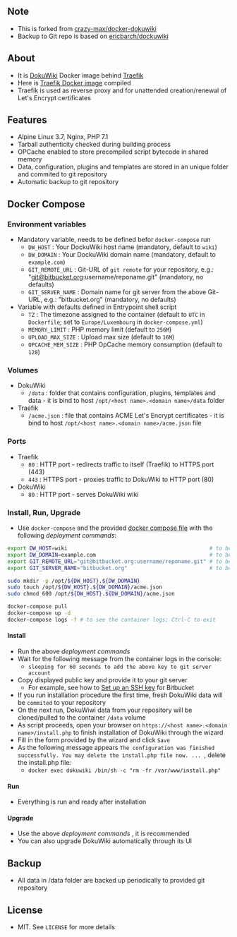 ## Note

* This is forked from [crazy-max/docker-dokuwiki](https://github.com/crazy-max/docker-dokuwiki)
* Backup to Git repo is based on [ericbarch/dockuwiki](https://github.com/ericbarch/dockuwiki)

## About

* It is [DokuWiki](https://www.dokuwiki.org/dokuwiki) Docker image behind [Traefik](https://github.com/containous/traefik)
* Here is [Traefik Docker image](https://github.com/containous/traefik-library-image) compiled
* Traefik is used as reverse proxy and for unattended creation/renewal of Let's Encrypt certificates

## Features

* Alpine Linux 3.7, Nginx, PHP 7.1
* Tarball authenticity checked during building process
* OPCache enabled to store precompiled script bytecode in shared memory
* Data, configuration, plugins and templates are stored in an unique folder and commited to git repository
* Automatic backup to git repository

## Docker Compose

### Environment variables

* Mandatory variable, needs to be defined befor `docker-compose` run
    * `DW_HOST` : Your DockuWiki host name (mandatory, default to `wiki`)
    * `DW_DOMAIN` : Your DockuWiki domain name (mandatory, default to `example.com`)
    * `GIT_REMOTE_URL` : Git-URL of `git remote` for your repository, e.g.: "git@bitbucket.org:username/reponame.git" (mandatory, no defaults) 
    * `GIT_SERVER_NAME` : Domain name for git server from the above Git-URL, e.g.: "bitbucket.org" (mandatory, no defaults)
* Variable with defaults defined in Entrypoint shell script
    * `TZ` : The timezone assigned to the container (default to `UTC` in `Dockerfile`; set to `Europe/Luxembourg` in `docker-compose.yml`)
    * `MEMORY_LIMIT` : PHP memory limit (default to `256M`)
    * `UPLOAD_MAX_SIZE` : Upload max size (default to `16M`)
    * `OPCACHE_MEM_SIZE` : PHP OpCache memory consumption (default to `128`)

### Volumes

* DokuWiki
    * `/data` : folder that contains configuration, plugins, templates and data - it is bind to host `/opt/<host name>.<domain name>/data` folder
* Traefik
    * `/acme.json` : file that contains ACME Let's Encrypt certificates - it is bind to host `/opt/<host name>.<domain name>/acme.json` file

### Ports

* Traefik
    * `80` : HTTP port - redirects traffic to itself (Traefik) to HTTPS port (443)
    * `443` : HTTPS port - proxies traffic to DokuWiki to HTTP port (80)
* DokuWiki
    * `80` : HTTP port - serves DokuWiki wiki

### Install, Run, Upgrade

* Use `docker-compose` and the provided [docker compose file](docker-compose.yml) with the following _deployment commands_:

```bash
export DW_HOST=wiki                                             # to be changed to your host name
export DW_DOMAIN=example.com                                    # to be changed to your domain name
export GIT_REMOTE_URL="git@bitbucket.org:username/reponame.git" # to be changed to your repo git-url
export GIT_SERVER_NAME="bitbucket.org"                          # to be changed to your git server domain name from the above git-url

sudo mkdir -p /opt/${DW_HOST}.${DW_DOMAIN}
sudo touch /opt/${DW_HOST}.${DW_DOMAIN}/acme.json
sudo chmod 600 /opt/${DW_HOST}.${DW_DOMAIN}/acme.json

docker-compose pull
docker-compose up -d
docker-compose logs -f # to see the container logs; Ctrl-C to exit
```

#### Install

* Run the above _deployment commands_
* Wait for the following message from the container logs in the console:
    * `sleeping for 60 seconds to add the above key to git server account`
* Copy displayed public key and provide it to your git server
    * For example, see how to [Set up an SSH key](https://confluence.atlassian.com/bitbucket/set-up-an-ssh-key-728138079.html) for Bitbucket
* If you run installation procedure the first time, fresh DokuWiki data will be `commited` to your repository
* On the next run, DokuWiwi data from your repository will be cloned/pulled to the container `/data` volume
* As script proceeds, open your browser on `https://<host name>.<domain name>/install.php` to finish installation of DokuWiki through the wizard
* Fill in the form provided by the wizard and click `Save`
* As the following message appears `The configuration was finished successfully. You may delete the install.php file now. ... `, delete the install.php file:
    * `docker exec dokuwiki /bin/sh -c "rm -fr /var/www/install.php"`

#### Run

* Everything is run and ready after installation

#### Upgrade

* Use the above _deployment commands_ , it is recommended
* You can also upgrade DokuWiki automatically through its UI

## Backup

* All data in /data folder are backed up periodically to provided git repository

## License

* MIT. See `LICENSE` for more details
